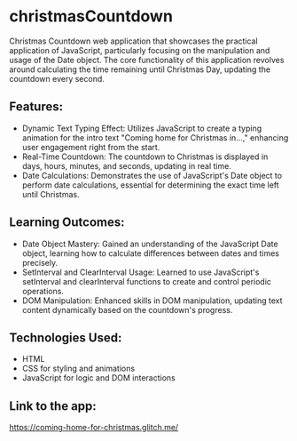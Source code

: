 # christmasCountdown

Christmas Countdown web application that showcases the practical application of JavaScript, particularly focusing on the manipulation and usage of the Date object.
The core functionality of this application revolves around calculating the time remaining until Christmas Day, updating the countdown every second.

## Features:
* Dynamic Text Typing Effect: Utilizes JavaScript to create a typing animation for the intro text "Coming home for Christmas in...," enhancing user engagement right from the start.
* Real-Time Countdown: The countdown to Christmas is displayed in days, hours, minutes, and seconds, updating in real time.
* Date Calculations: Demonstrates the use of JavaScript's Date object to perform date calculations, essential for determining the exact time left until Christmas.

## Learning Outcomes:
* Date Object Mastery: Gained an understanding of the JavaScript Date object, learning how to calculate differences between dates and times precisely.
* SetInterval and ClearInterval Usage: Learned to use JavaScript's setInterval and clearInterval functions to create and control periodic operations.
* DOM Manipulation: Enhanced skills in DOM manipulation, updating text content dynamically based on the countdown's progress.

## Technologies Used:
* HTML
* CSS for styling and animations
* JavaScript for logic and DOM interactions

## Link to the app: 
https://coming-home-for-christmas.glitch.me/
